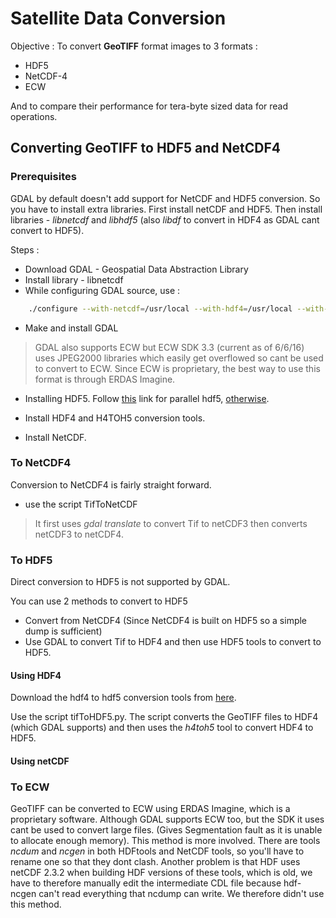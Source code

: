 # Satellite Data Conversion

Objective :  To convert __GeoTIFF__ format images to 3 formats :

* HDF5
* NetCDF-4
* ECW

And to compare their performance for tera-byte sized data for read operations.

## Converting GeoTIFF to HDF5 and NetCDF4

### Prerequisites

GDAL by default doesn't add support for NetCDF and HDF5 conversion. So you have to install extra libraries. First install netCDF and HDF5. Then install libraries - _libnetcdf_ and _libhdf5_ (also _libdf_ to convert in HDF4 as GDAL cant convert to HDF5).

Steps : 

* Download GDAL - Geospatial Data Abstraction Library
* Install library - libnetcdf
* While configuring GDAL source, use :

```bash
	./configure --with-netcdf=/usr/local --with-hdf4=/usr/local --with-hdf5=/usr/local
```

* Make and install GDAL

> GDAL also supports ECW but ECW SDK 3.3 (current as of 6/6/16) uses JPEG2000 libraries which easily get overflowed so cant be used to convert to ECW. Since ECW is proprietary, the best way to use this format is through ERDAS Imagine.

* Installing HDF5. Follow [this](https://www.hdfgroup.org/ftp/HDF5/releases/hdf5-1.10/hdf5-1.10.0-patch1/src/unpacked/release_docs/INSTALL_parallel) link for parallel hdf5, [otherwise](https://www.hdfgroup.org/ftp/HDF5/releases/hdf5-1.10/hdf5-1.10.0-patch1/src/unpacked/release_docs/INSTALL).

* Install HDF4 and H4TOH5 conversion tools.

* Install NetCDF.

### To NetCDF4

Conversion to NetCDF4 is fairly straight forward.

* use the script TifToNetCDF

> It first uses _gdal translate_ to convert Tif to netCDF3 then converts netCDF3 to netCDF4.

### To HDF5

Direct conversion to HDF5 is not supported by GDAL.

You can use 2 methods to convert to HDF5

* Convert from NetCDF4 (Since NetCDF4 is built on HDF5 so a simple dump is sufficient)
* Use GDAL to convert Tif to HDF4 and then use HDF5 tools to convert to HDF5.

#### Using HDF4

Download the hdf4 to hdf5 conversion tools from [here](https://www.hdfgroup.org/h4toh5/libh4toh5.html).

Use the script tifToHDF5.py. The script converts the GeoTIFF files to HDF4 (which GDAL supports) and then uses the _h4toh5_ tool to convert HDF4 to HDF5. 

#### Using netCDF


### To ECW

GeoTIFF can be converted to ECW using ERDAS Imagine, which is a proprietary software. Although GDAL supports ECW too, but the SDK it uses cant be used to convert large files. (Gives Segmentation fault as it is unable to allocate enough memory).
This method is more involved. There are tools _ncdum_ and _ncgen_ in both HDFtools and NetCDF tools, so you'll have to rename one so that they dont clash. Another problem is that HDF uses netCDF 2.3.2 when building HDF versions of these tools, which is old, we have to therefore manually edit the intermediate CDL file because hdf-ncgen can't read everything that ncdump can write.
We therefore didn't use this method.

